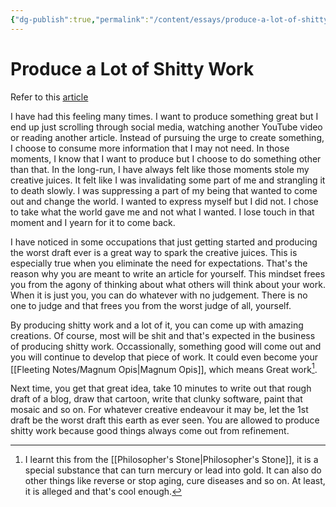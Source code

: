 ```yaml
---
{"dg-publish":true,"permalink":"/content/essays/produce-a-lot-of-shitty-work/","noteIcon":"2"}
---
```


# Produce a Lot of Shitty Work

Refer to this [article](https://iamalexmathers.medium.com/the-life-changing-magic-of-producing-shitty-work-453f3225e245)

I have had this feeling many times. I want to produce something great but I end up just scrolling through social media, watching another YouTube video or reading another article. Instead of pursuing the urge to create something, I choose to consume more information that I may not need. In those moments, I know that I want to produce but I choose to do something other than that. In the long-run, I have always felt like those moments stole my creative juices. It felt like I was invalidating some part of me and strangling it to death slowly. I was suppressing a part of my being that wanted to come out and change the world. I wanted to express myself but I did not. I chose to take what the world gave me and not what I wanted. I lose touch in that moment and I yearn for it to come back.

I have noticed in some occupations that just getting started and producing the worst draft ever is a great way to spark the creative juices. This is especially true when you eliminate the need for expectations. That's the reason why you are meant to write an article for yourself. This mindset frees you from the agony of thinking about what others will think about your work. When it is just you, you can do whatever with no judgement. There is no one to judge and that frees you from the worst judge of all, yourself.

By producing shitty work and a lot of it, you can come up with amazing creations. Of course, most will be shit and that's expected in the business of producing shitty work. Occassionally, something good will come out and you will continue to develop that piece of work. It could even become your [[Fleeting Notes/Magnum Opis\|Magnum Opis]], which means Great work[^magnum]. 

Next time, you get that great idea, take 10 minutes to write out that rough draft of a blog, draw that cartoon, write that clunky software, paint that mosaic and so on. For whatever creative endeavour it may be, let the 1st draft be the worst draft this earth as ever seen. You are allowed to produce shitty work because good things always come out from refinement.

[^magnum]: I learnt this from the [[Philosopher's Stone\|Philosopher's Stone]], it is a special substance that can turn mercury or lead into gold. It can also do other things like reverse or stop aging, cure diseases and so on. At least, it is alleged and that's cool enough.